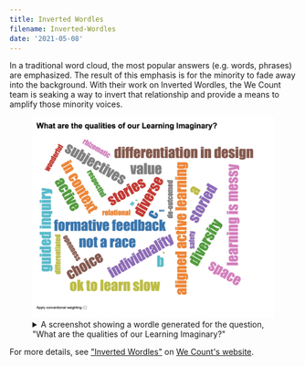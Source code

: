 ```yaml
---
title: Inverted Wordles
filename: Inverted-Wordles
date: '2021-05-08'
---
```


In a traditional word cloud, the most popular answers (e.g. words, phrases) are emphasized. The result of this emphasis
is for the minority to fade away into the background. With their work on Inverted Wordles, the We Count team is seaking
a way to invert that relationship and provide a means to amplify those minority voices.

<figure>
    <img src="images/wordle.jpg"
        alt="A screenshot showing a wordle generated for the question,
        What are the three most important problems to be addressed by inclusive design?">
    <figcaption>
        <details>
            <summary>
                A screenshot showing a wordle generated for the question, "What are the qualities of our Learning
                Imaginary?"
            </summary>
            <p>
                In this Inverted Wordle, the minority answers are emphasised, appearing larger, while the
                majority responses appear smaller. For example "formative feedback" and "differentiation in design"
                appear more prominently; where as, "open" and "safety" appear smaller. Visually all of the words are
                arranged at different angles and appear in different colours. However, the most salient dimension is the
                size of the font the words are displayed in. It's also worth noting that some of the de-emphasized words
                are sufficiently small that they are unreadable. If there was no option to invert the word cloud, these
                ideas would be lost.
            </p>
        </details>
    </figcaption>
</figure>

For more details, see ["Inverted Wordles"](https://wecount.inclusivedesign.ca/views/inverted-wordles/) on
[We Count's website](https://wecount.inclusivedesign.ca).
